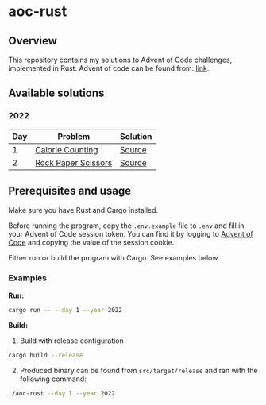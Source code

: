 # aoc-rust

## Overview

This repository contains my solutions to Advent of Code challenges, implemented in Rust. Advent of code can be found from: [link](https://adventofcode.com/).

## Available solutions

### 2022

| Day | Problem                                                    | Solution                              |
| --- | ---------------------------------------------------------- | ------------------------------------- |
| 1   | [Calorie Counting](https://adventofcode.com/2022/day/1)    | [Source](src/year_2022/day_1_2022.rs) |
| 2   | [Rock Paper Scissors](https://adventofcode.com/2022/day/2) | [Source](src/year_2022/day_2_2022.rs) |

## Prerequisites and usage

Make sure you have Rust and Cargo installed.

Before running the program, copy the `.env.example` file to `.env` and fill in your Advent of Code session token. You can find it by logging to [Advent of Code](https://adventofcode.com/) and copying the value of the session cookie.

Either run or build the program with Cargo. See examples below.

### Examples

**Run:**

```sh
cargo run -- --day 1 --year 2022
```

**Build:**

1. Build with release configuration

```sh
cargo build --release
```

2. Produced binary can be found from `src/target/release` and ran with the following command:

```sh
./aoc-rust --day 1 --year 2022
```
